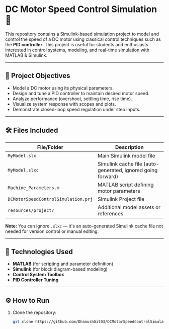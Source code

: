 # DC Motor Speed Control Simulation 🚀

This repository contains a Simulink-based simulation project to model and control the speed of a DC motor using classical control techniques such as the **PID controller**. This project is useful for students and enthusiasts interested in control systems, modeling, and real-time simulation with MATLAB & Simulink.

---

## 🧠 Project Objectives

- Model a DC motor using its physical parameters.
- Design and tune a PID controller to maintain desired motor speed.
- Analyze performance (overshoot, settling time, rise time).
- Visualize system response with scopes and plots.
- Demonstrate closed-loop speed regulation under step inputs.

---

## 🛠️ Files Included

| File/Folder                 | Description                                                  |
|----------------------------|--------------------------------------------------------------|
| `MyModel.slx`              | Main Simulink model file                                     |
| `MyModel.slxc`             | Simulink cache file (auto-generated, ignored going forward)  |
| `Machine_Parameters.m`     | MATLAB script defining motor parameters                      |
| `DCMotorSpeedControlSimulation.prj` | Simulink Project file                            |
| `resources/project/`       | Additional model assets or references                        |

**Note:** You can ignore `.slxc` — it's an auto-generated Simulink cache file not needed for version control or manual editing.

---

## 🧪 Technologies Used

- **MATLAB** (for scripting and parameter definition)
- **Simulink** (for block diagram-based modeling)
- **Control System Toolbox**
- **PID Controller Tuning**

---

## ⚙️ How to Run

1. Clone the repository:
   ```bash
   git clone https://github.com/DhanushGit03/DCMotorSpeedControlSimulation.git
